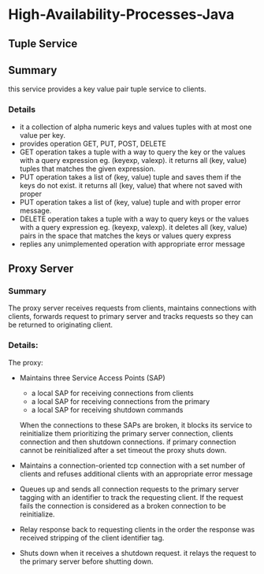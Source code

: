 # High-Availability-Processes-Java

## Tuple Service
## Summary
this service provides a key value pair tuple service to clients.

### Details
- it a collection of alpha numeric keys and values tuples with at most one value per key.
- provides operation GET, PUT, POST, DELETE
- GET operation takes a tuple with a way to query the key or the values with a query expression eg. (keyexp, valexp). it returns all (key, value) tuples that matches the given expression.
- PUT operation takes a list of (key, value) tuple and saves them if the keys do not exist. it returns all (key, value) that where not saved with proper 
- PUT operation takes a list of (key, value) tuple and with proper error message.
- DELETE operation takes a tuple with a way to query keys or the values with a query expression eg. (keyexp, valexp). it deletes all (key, value) pairs in the space that matches the keys or values query express
- replies any unimplemented operation with appropriate error message


## Proxy Server
### Summary
The proxy server receives requests from clients, maintains connections with clients, forwards request to primary server and tracks requests so they can be returned to originating client.

### Details:
The proxy: 
- Maintains three Service Access Points (SAP)
   - a local SAP for receiving connections from clients
   - a local SAP for receiving connections from the primary
   - a local SAP for receiving shutdown commands
   
   When the connections to these SAPs are broken, it blocks its service to reinitialize them prioritizing the primary server connection, clients connection and then shutdown connections. if primary connection cannot be reinitialized after a set timeout the proxy shuts down.

- Maintains a connection-oriented tcp connection with a set number of clients and refuses additional clients with an appropriate error message
- Queues up and sends all connection requests to the primary server tagging with an identifier to track the requesting client. If the request fails the connection is considered as a broken connection to be reinitialize. 
- Relay response back to requesting clients in the order the response was received stripping of the client identifier tag.
- Shuts down when it receives a shutdown request. it relays the request to the primary server before shutting down.


